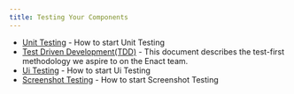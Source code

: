 ```yaml
---
title: Testing Your Components
---
```


*   [Unit Testing](./unit-testing/index.md) - How to start Unit Testing
*   [Test Driven Development(TDD)](./test-driven-development/index.md) - This document describes the test-first methodology
we aspire to on the Enact team.
*   [Ui Testing](./ui-testing/index.md) - How to start Ui Testing
*   [Screenshot Testing](./screenshot-testing/index.md) - How to start Screenshot Testing